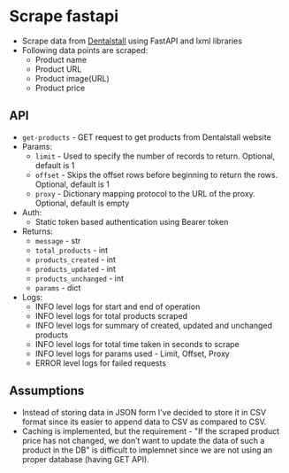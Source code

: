 # Scrape fastapi
- Scrape data from [Dentalstall](https://dentalstall.com/shop) using FastAPI and lxml libraries
- Following data points are scraped:
    - Product name
    - Product URL
    - Product image(URL)
    - Product price


## API
- `get-products` - GET request to get products from Dentalstall website
- Params:
    - `limit` - Used to specify the number of records to return. Optional, default is 1
    - `offset` - Skips the offset rows before beginning to return the rows. Optional, default is 1
    - `proxy` - Dictionary mapping protocol to the URL of the proxy. Optional, default is empty
- Auth:
    - Static token based authentication using Bearer token
- Returns:
    - `message` - str
    - `total_products` - int
    - `products_created` - int
    - `products_updated` - int
    - `products_unchanged` - int
    - `params` - dict
- Logs:
    - INFO level logs for start and end of operation
    - INFO level logs for total products scraped
    - INFO level logs for summary of created, updated and unchanged products
    - INFO level logs for total time taken in seconds to scrape
    - INFO level logs for params used - Limit, Offset, Proxy
    - ERROR level logs for failed requests


## Assumptions
- Instead of storing data in JSON form I've decided to store it in CSV format since its easier to append data to CSV as compared to CSV.
- Caching is implemented, but the requirement - "If the scraped product price has not changed, we don’t want to update the data of such a product in the DB" is difficult to implemnet since we are not using an proper database (having GET API).

